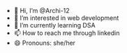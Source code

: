 - 👋 Hi, I’m @Archi-12
- 👀 I’m interested in web development
- 🌱 I’m currently learning DSA 
- 📫 How to reach me through linkedin 
- 😄 Pronouns: she/her
  

<!---
Archi-12/Archi-12 is a ✨ special ✨ repository because its `README.md` (this file) appears on your GitHub profile.
You can click the Preview link to take a look at your changes.
--->
